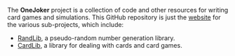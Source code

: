 The **OneJoker** project is a collection of code and other resources for writing card games and simulations. This GitHub repository is just the [website](http://lcrocker.github.io/onejoker/) for the various sub-projects, which include:

* [RandLib](http://lcrocker.github.io/onejoker/randlib/index.html), a pseudo-random number generation library.
* [CardLib](http://lcrocker.github.io/onejoker/cardlib/index.html), a library for dealing with cards and card games.

